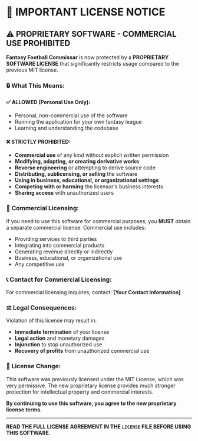 # 🚨 IMPORTANT LICENSE NOTICE

## ⚠️ PROPRIETARY SOFTWARE - COMMERCIAL USE PROHIBITED

**Fantasy Football Commissar** is now protected by a **PROPRIETARY SOFTWARE LICENSE** that significantly restricts usage compared to the previous MIT license.

### 🔒 **What This Means:**

#### ✅ **ALLOWED (Personal Use Only):**
- Personal, non-commercial use of the software
- Running the application for your own fantasy league
- Learning and understanding the codebase

#### ❌ **STRICTLY PROHIBITED:**
- **Commercial use** of any kind without explicit written permission
- **Modifying, adapting, or creating derivative works**
- **Reverse engineering** or attempting to derive source code
- **Distributing, sublicensing, or selling** the software
- **Using in business, educational, or organizational settings**
- **Competing with or harming** the licensor's business interests
- **Sharing access** with unauthorized users

### 💼 **Commercial Licensing:**

If you need to use this software for commercial purposes, you **MUST** obtain a separate commercial license. Commercial use includes:

- Providing services to third parties
- Integrating into commercial products
- Generating revenue directly or indirectly
- Business, educational, or organizational use
- Any competitive use

### 📞 **Contact for Commercial Licensing:**

For commercial licensing inquiries, contact: **[Your Contact Information]**

### ⚖️ **Legal Consequences:**

Violation of this license may result in:
- **Immediate termination** of your license
- **Legal action** and monetary damages
- **Injunction** to stop unauthorized use
- **Recovery of profits** from unauthorized commercial use

### 🔄 **License Change:**

This software was previously licensed under the MIT License, which was very permissive. The new proprietary license provides much stronger protection for intellectual property and commercial interests.

**By continuing to use this software, you agree to the new proprietary license terms.**

---

**READ THE FULL LICENSE AGREEMENT IN THE `LICENSE` FILE BEFORE USING THIS SOFTWARE.**

